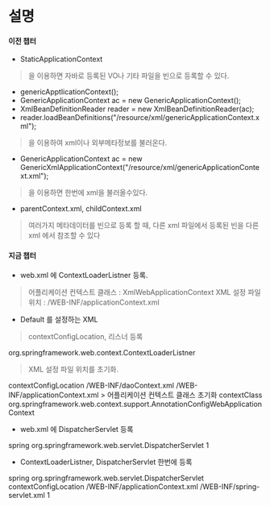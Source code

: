 # 설명 

#### 이전 챕터
- StaticApplicationContext
> 을 이용하면 자바로 등록된 VO나 기타 파일을 빈으로 등록할 수 있다.

- genericApptlicationContext();
- GenericApplicationContext ac = new GenericApplicationContext();
- XmlBeanDefinitionReader reader = new XmlBeanDefinitionReader(ac);
- reader.loadBeanDefinitions("/resource/xml/genericApplicationContext.xml");
> 을 이용하여 xml이나 외부메타정보를 불러온다.

 - GenericApplicationContext ac = new GenericXmlApplicationContext("/resource/xml/genericApplicationContext.xml");
 > 을 이용하면 한번에 xml을 불러올수있다.

 - parentContext.xml, childContext.xml
 > 여러가지 메타데이터를 빈으로 등록 할 때, 다른 xml 파일에서 등록된 빈을 다른 xml 에서 참조할 수 있다
 
  #### 지금 챕터
  - web.xml 에 ContextLoaderListner 등록.
  > 어플리케이션 컨텍스트 클래스 : XmlWebApplicationContext
  > XML 설정 파일 위치 : /WEB-INF/applicationContext.xml
  
  - Default 를 설정하는 XML
  > contextConfigLocation, 리스너 등록
 <listner>
 	<listner-class>org.springframework.web.context.ContextLoaderListner</listner-class>
 </listner>
  
  > XML 설정 파일 위치를 초기화.
  <context-param>
  	<param-name>contextConfigLocation</param-name>
  	<param-value>
  		/WEB-INF/daoContext.xml
  		/WEB-INF/applicationContext.xml
  	</param-value>
  </context-param>
  > 어플리케이션 컨텍스트 클래스 초기화
<context-param>
  	<param-name>contextClass</param-name>
  	<param-value>
		org.springframework.web.context.support.AnnotationConfigWebApplicationContext
  	</param-value>
</context-param>

- web.xml 에 DispatcherServlet 등록
<servlet>
  	<servlet-name>spring</servlet-name>
  	<servlet-class>
		org.springframework.web.servlet.DispatcherServlet
  	</servlet-class>
  	<load-on-startup>1</load-on-startup>
</servlet>


- ContextLoaderListner, DispatcherServlet 한번에 등록
<servlet>
  	<servlet-name>spring</servlet-name>
  	<servlet-class>
		org.springframework.web.servlet.DispatcherServlet
  	</servlet-class>
  	<init-param>
	  	<param-name>contextConfigLocation</param-name>
	  	<param-value>
	  		/WEB-INF/applicationContext.xml
	  		/WEB-INF/spring-servlet.xml
	  	</param-value>
  	</init-param>
  	<load-on-startup>1</load-on-startup>
</servlet>

